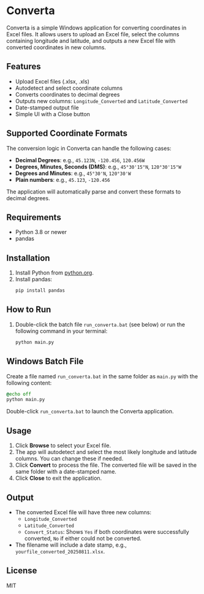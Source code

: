 # Converta

Converta is a simple Windows application for converting coordinates in Excel files. It allows users to upload an Excel file, select the columns containing longitude and latitude, and outputs a new Excel file with converted coordinates in new columns.

## Features
- Upload Excel files (.xlsx, .xls)
- Autodetect and select coordinate columns
- Converts coordinates to decimal degrees
- Outputs new columns: `Longitude_Converted` and `Latitude_Converted`
- Date-stamped output file
- Simple UI with a Close button

## Supported Coordinate Formats
The conversion logic in Converta can handle the following cases:

- **Decimal Degrees**: e.g., `45.123N`, `-120.456`, `120.456W`
- **Degrees, Minutes, Seconds (DMS)**: e.g., `45°30'15"N`, `120°30'15"W`
- **Degrees and Minutes**: e.g., `45°30'N`, `120°30'W`
- **Plain numbers**: e.g., `45.123`, `-120.456`

The application will automatically parse and convert these formats to decimal degrees.

## Requirements
- Python 3.8 or newer
- pandas

## Installation
1. Install Python from [python.org](https://www.python.org/downloads/).
2. Install pandas:
   ```sh
   pip install pandas
   ```

## How to Run
1. Double-click the batch file `run_converta.bat` (see below) or run the following command in your terminal:
   ```sh
   python main.py
   ```

## Windows Batch File
Create a file named `run_converta.bat` in the same folder as `main.py` with the following content:

```bat
@echo off
python main.py
```

Double-click `run_converta.bat` to launch the Converta application.

## Usage
1. Click **Browse** to select your Excel file.
2. The app will autodetect and select the most likely longitude and latitude columns. You can change these if needed.
3. Click **Convert** to process the file. The converted file will be saved in the same folder with a date-stamped name.
4. Click **Close** to exit the application.

## Output
- The converted Excel file will have three new columns:
  - `Longitude_Converted`
  - `Latitude_Converted`
  - `Convert_Status`: Shows `Yes` if both coordinates were successfully converted, `No` if either could not be converted.
- The filename will include a date stamp, e.g., `yourfile_converted_20250811.xlsx`.

## License
MIT
